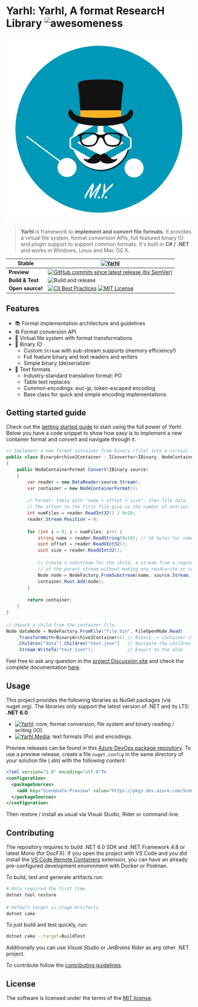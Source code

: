 # Yarhl: Yarhl, A format ResearcH Library ![awesomeness](https://img.shields.io/badge/SceneGate-awesome%20%F0%9F%95%B6-blue?logo=csharp)

![Yarhl Logo](https://raw.githubusercontent.com/SceneGate/Yarhl/develop/docs/images/logo.png)

> **Yarhl** is framework to **implement and convert file formats**. It provides
> a virtual file system, format conversion APIs, full featured binary IO and
> plugin support to support common formats. It's built in **C# / .NET** and
> works in Windows, Linux and Mac OS X.

<!-- prettier-ignore -->
| Stable | [![Yarhl](https://img.shields.io/nuget/v/Yarhl?label=Yarhl)](https://www.nuget.org/packages/Yarhl) |
|------------------| ------ |
| **Preview** | [![GitHub commits since latest release (by SemVer)](https://img.shields.io/github/commits-since/SceneGate/Yarhl/latest?sort=semver)](https://dev.azure.com/SceneGate/SceneGate/_packaging?_a=feed&feed=SceneGate-Preview) |
| **Build & Test** | ![Build and release](https://github.com/SceneGate/Yarhl/workflows/Build%20and%20release/badge.svg?branch=develop) |
| **Open source!** | [![CII Best Practices](https://bestpractices.coreinfrastructure.org/projects/2919/badge)](https://bestpractices.coreinfrastructure.org/projects/2919) [![MIT License](https://img.shields.io/badge/license-MIT-blue.svg?style=flat)](https://choosealicense.com/licenses/mit/) |

## Features

- :books: Format implementation architecture and guidelines
- :recycle: Format conversion API
- :open_file_folder: Virtual file system with format transformations
- :1234: Binary IO
  - Custom `Stream` with sub-stream supports (memory efficiency!)
  - Full feature binary and text readers and writers
  - Simple binary (de)serializer
- :page_with_curl: Text formats
  - Industry-standard translation format: PO
  - Table text replaces
  - Common encodings: euc-jp, token-escaped encoding
  - Base class for quick and simple encoding implementations

## Getting started guide

Check out the
[getting started guide](https://scenegate.github.io/Yarhl/guides/getting-started/introduction.html)
to start using the full power of _Yarhl_. Below you have a code snippet to show
how easy is to implement a new container format and convert and navigate through
it.

```csharp
// Implement a new format container from binary (file) into a virtual file system.
public class BinaryArchive2Container : IConverter<IBinary, NodeContainerFormat>
{
    public NodeContainerFormat Convert(IBinary source)
    {
        var reader = new DataReader(source.Stream);
        var container = new NodeContainerFormat();

        // Format: table with "name + offset + size", then file data.
        // The offset to the first file give us the number of entries.
        int numFiles = reader.ReadInt32() / 0x18;
        reader.Stream.Position = 0;

        for (int i = 0; i < numFiles; i++) {
            string name = reader.ReadString(0x10); // 16 bytes for name
            uint offset = reader.ReadUInt32();
            uint size = reader.ReadUInt32();

            // Create a substream for the child, a stream from a region
            // of the parent stream without making any read/write or copies.
            Node node = NodeFactory.FromSubstream(name, source.Stream, offset, size);
            container.Root.Add(node);
        }

        return container;
    }
}

// Unpack a child from the container file.
Node dataNode = NodeFactory.FromFile("file.bin", FileOpenMode.Read)
    .TransformWith<BinaryArchive2Container>() // Binary -> container (virtual file system)
    .Children["data"].Children["text.json"]   // Navigate the children
    .Stream.WriteTo("text.json");             // Export to the disk
```

Feel free to ask any question in the
[project Discussion site](https://github.com/SceneGate/Yarhl/discussions) and
check the complete documentation [here](https://scenegate.github.io/Yarhl/).

## Usage

This project provides the following libraries as NuGet packages (via nuget.org).
The libraries only support the latest version of .NET and its LTS: **.NET 6.0**.

- [![Yarhl](https://img.shields.io/nuget/v/Yarhl?label=Yarhl&logo=nuget)](https://www.nuget.org/packages/Yarhl):
  core, format conversion, file system and binary reading / writing (IO).
- [![Yarhl.Media](https://img.shields.io/nuget/v/Yarhl.Media?label=Yarhl.Media&logo=nuget)](https://www.nuget.org/packages/Yarhl.Media):
  text formats (Po) and encodings.

Preview releases can be found in this
[Azure DevOps package repository](https://dev.azure.com/SceneGate/SceneGate/_packaging?_a=feed&feed=SceneGate-Preview).
To use a preview release, create a file `nuget.config` in the same directory of
your solution file (.sln) with the following content:

```xml
<?xml version="1.0" encoding="utf-8"?>
<configuration>
  <packageSources>
    <add key="SceneGate-Preview" value="https://pkgs.dev.azure.com/SceneGate/SceneGate/_packaging/SceneGate-Preview/nuget/v3/index.json" />
  </packageSources>
</configuration>
```

Then restore / install as usual via Visual Studio, Rider or command-line.

## Contributing

The repository requires to build .NET 6.0 SDK and .NET Framework 4.8 or latest
Mono (for DocFX). If you open the project with VS Code and you did install the
[VS Code Remote Containers](https://code.visualstudio.com/docs/remote/containers)
extension, you can have an already pre-configured development environment with
Docker or Podman.

To build, test and generate artifacts run:

```sh
# Only required the first time
dotnet tool restore

# Default target is Stage-Artifacts
dotnet cake
```

To just build and test quickly, run:

```sh
dotnet cake --target=BuildTest
```

Additionally you can use _Visual Studio_ or _JetBrains Rider_ as any other .NET
project.

To contribute follow the [contributing guidelines](CONTRIBUTING.md).

## License

The software is licensed under the terms of the
[MIT license](https://choosealicense.com/licenses/mit/).
